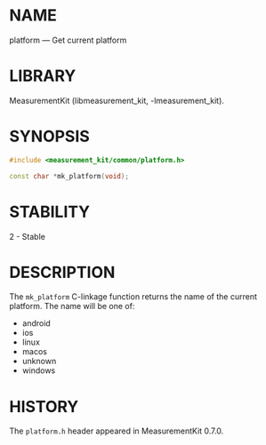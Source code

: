 # NAME
platform &mdash; Get current platform

# LIBRARY
MeasurementKit (libmeasurement_kit, -lmeasurement_kit).

# SYNOPSIS
```C++
#include <measurement_kit/common/platform.h>

const char *mk_platform(void);
```

# STABILITY

2 - Stable

# DESCRIPTION

The `mk_platform` C-linkage function returns the name of the current
platform. The name will be one of:

- android
- ios
- linux
- macos
- unknown
- windows

# HISTORY

The `platform.h` header appeared in MeasurementKit 0.7.0.
